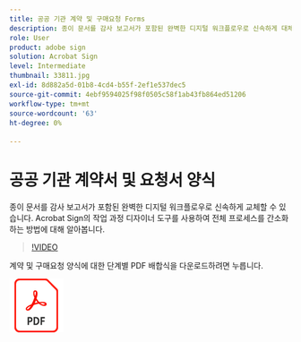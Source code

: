 ```yaml
---
title: 공공 기관 계약 및 구매요청 Forms
description: 종이 문서를 감사 보고서가 포함된 완벽한 디지털 워크플로우로 신속하게 대체
role: User
product: adobe sign
solution: Acrobat Sign
level: Intermediate
thumbnail: 33811.jpg
exl-id: 8d882a5d-01b8-4cd4-b55f-2ef1e537dec5
source-git-commit: 4ebf9594025f98f0505c58f1ab43fb864ed51206
workflow-type: tm+mt
source-wordcount: '63'
ht-degree: 0%

---
```


# 공공 기관 계약서 및 요청서 양식

종이 문서를 감사 보고서가 포함된 완벽한 디지털 워크플로우로 신속하게 교체할 수 있습니다. Acrobat Sign의 작업 과정 디자이너 도구를 사용하여 전체 프로세스를 간소화하는 방법에 대해 알아봅니다.

>[!VIDEO](https://video.tv.adobe.com/v/33811?quality=12&learn=on&hidetitle=true)

계약 및 구매요청 양식에 대한 단계별 PDF 배합식을 다운로드하려면 누릅니다.

[![PDF 레시피 다운로드](../assets/acrobat_PDF_96.png)](../assets/UseCaseRecipe-EN-UsingWorkflowDesigner.pdf)
